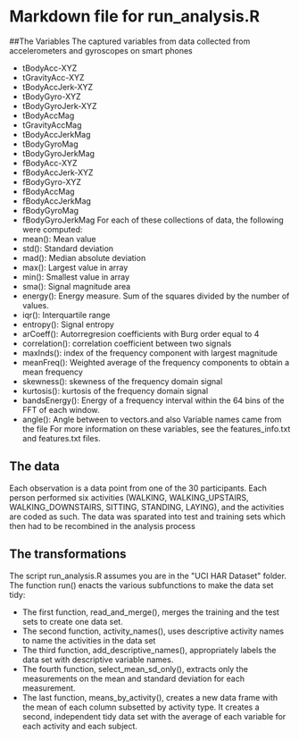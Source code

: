 # Markdown file for run_analysis.R

##The Variables
The captured variables from data collected from accelerometers and gyroscopes on smart phones
* tBodyAcc-XYZ
* tGravityAcc-XYZ
* tBodyAccJerk-XYZ
* tBodyGyro-XYZ
* tBodyGyroJerk-XYZ
* tBodyAccMag
* tGravityAccMag
* tBodyAccJerkMag
* tBodyGyroMag
* tBodyGyroJerkMag
* fBodyAcc-XYZ
* fBodyAccJerk-XYZ
* fBodyGyro-XYZ
* fBodyAccMag
* fBodyAccJerkMag
* fBodyGyroMag
* fBodyGyroJerkMag
For each of these collections of data, the following were computed:
* mean(): Mean value
* std(): Standard deviation
* mad(): Median absolute deviation 
* max(): Largest value in array
* min(): Smallest value in array
* sma(): Signal magnitude area
* energy(): Energy measure. Sum of the squares divided by the number of values. 
* iqr(): Interquartile range 
* entropy(): Signal entropy
* arCoeff(): Autorregresion coefficients with Burg order equal to 4
* correlation(): correlation coefficient between two signals
* maxInds(): index of the frequency component with largest magnitude
* meanFreq(): Weighted average of the frequency components to obtain a mean frequency
* skewness(): skewness of the frequency domain signal 
* kurtosis(): kurtosis of the frequency domain signal 
* bandsEnergy(): Energy of a frequency interval within the 64 bins of the FFT of each window.
* angle(): Angle between to vectors.and also Variable names came from the file 
For more information on these variables, see the features_info.txt and features.txt files. 

## The data
Each observation is a data point from one of the 30 participants. Each person performed six activities (WALKING, WALKING\_UPSTAIRS, WALKING\_DOWNSTAIRS, SITTING, STANDING, LAYING), and the activities are coded as such. 
The data was sparated into test and training sets which then had to be recombined in the analysis process

## The transformations 
The script run_analysis.R assumes you are in the "UCI HAR Dataset" folder. 
The function run() enacts the various subfunctions to make the data set tidy: 
* The first function, read_and_merge(), merges the training and the test sets to create one data set.
* The second function, activity_names(), uses descriptive activity names to name the activities in the data set
* The third function, add_descriptive_names(), appropriately labels the data set with descriptive variable names.
* The fourth function, select_mean_sd_only(), extracts only the measurements on the mean and standard deviation for each measurement.
* The last function, means_by_activity(), creates a new data frame with the mean of each column subsetted by activity type. It creates a second, independent tidy data set with the average of each variable for each activity and each subject.
